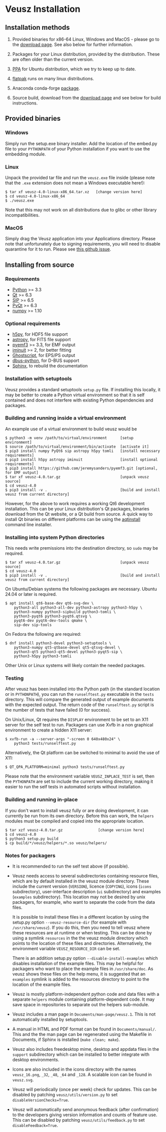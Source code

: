 # Veusz Installation

## Installation methods

1. Provided binaries for x86-64 Linux, Windows and MacOS - please go
   to the [download page](https://veusz.github.io/download/). See also
   below for further information.

2. Packages for your Linux distribution, provided by the
   distribution. These are often older than the current version.

3. [PPA](https://launchpad.net/~jeremysanders/+archive/ubuntu/ppa) for
   Ubuntu distribution, which we try to keep up to date.

4. [flatpak](https://flathub.org/apps/details/io.github.veusz.Veusz) runs on many linux distributions.

5. Anaconda conda-forge [package](https://anaconda.org/conda-forge/veusz).

6. Source build, download from the [download
   page](https://veusz.github.io/download/) and see below for build
   instructions.

## Provided binaries

### Windows

Simply run the setup.exe binary installer. Add the location of the
embed.py file to your `PYTHONPATH` of your Python installation if you
want to use the embedding module.

### Linux

Unpack the provided tar file and run the `veusz.exe` file inside
(please note that the `.exe` extension does not mean a Windows
executable here!):

    $ tar xf veusz-4.0-linux-x86_64.tar.xz   [change version here]
    $ cd veusz-4.0-linux-x86_64
    $ ./veusz.exe

Note that this may not work on all distributions due to glibc or other
library incompatibilities.

### MacOS

Simply drag the Veusz application into your Applications
directory. Please note that unfortunately due to signing requirements,
you will need to disable quarantine for it to run. Please see
[this github issue](https://github.com/veusz/veusz/issues/630#issuecomment-1305817737).

## Installing from source

### Requirements

* [Python](https://www.python.org/) >= 3.3
* [Qt](https://www.qt.io/developers/) >= 6.3
* [SIP](https://www.riverbankcomputing.co.uk/software/sip/) >= 6.5
* [PyQt](https://www.riverbankcomputing.co.uk/software/pyqt/) >= 6.3
* [numpy](https://numpy.org/) >= 1.10

### Optional requirements

* [h5py](https://www.h5py.org/), for HDF5 file support
* [astropy](https://www.astropy.org/), for FITS file support
* [pyemf3](https://github.com/jeremysanders/pyemf3) >= 3.3, for EMF output
* [iminuit](https://github.com/iminuit/iminuit) >= 2, for better fitting
* [Ghostscript](https://www.ghostscript.com/), for EPS/PS output
* [dbus-python](https://dbus.freedesktop.org/doc/dbus-python/), for D-BUS support
* [Sphinx](https://www.sphinx-doc.org/en/master/), to rebuild the documentation

### Installation with setuptools

Veusz provides a standard setuptools `setup.py` file. If installing
this locally, it may be better to create a Python virtual environment
so that it is self contained and does not interfere with existing
Python dependencies and packages.

### Building and running inside a virtual environment

An example use of a virtual environment to build veusz would be

    $ python3 -m venv /path/to/virtual/environment      [setup environment]
    $ source /path/to/virtual/environment/bin/activate  [activate it]
    $ pip3 install numpy PyQt6 sip astropy h5py tomli   [install necessary requirements]
    $ pip3 install h5py astropy iminuit                 [install optional requirements]
    $ pip3 install https://github.com/jeremysanders/pyemf3.git [optional, for EMF output]
    $ tar xf veusz-4.0.tar.gz                           [unpack veusz source]
    $ cd veusz-4.0
    $ pip3 install -v .                                 [build and install veusz from current directory]

However, for the above to work requires a working Qt6 development
installation. This can be your Linux distribution's Qt packages,
binaries download from the Qt website, or a Qt build from source. A
quick way to install Qt binaries on different platforms can be using
the [aqtinstall](https://github.com/miurahr/aqtinstall) command line
installer.

### Installing into system Python directories

This needs write premissions into the destination directory, so `sudo`
may be required.

    $ tar xf veusz-4.0.tar.gz                           [unpack veusz source]
    $ cd veusz-4.0
    $ pip3 install -v .                                 [build and install veusz from current directory]

On Ubuntu/Debian systems the following packages are necessary. Ubuntu 24.04 or later is required.

    $ apt install qt6-base-dev qt6-svg-dev \
        python3-all python3-all-dev python3-astropy python3-h5py \
        python3-numpy python3-sipbuild python3-tomli \
        python3-pyqt6 python3-pyqt6.qtsvg \
        pyqt6-dev pyqt6-dev-tools qmake \
        sip-dev sip-tools

On Fedora the following are required:

    $ dnf install python3-devel python3-setuptools \
        python3-numpy qt5-qtbase-devel qt5-qtsvg-devel \
        python3-qt5 python3-qt5-devel python3-pyqt5-sip \
        python3-h5py python3-tomli

Other Unix or Linux systems will likely contain the needed packages.

### Testing

After veusz has been installed into the Python path (in the standard
location or in `PYTHONPATH`), you can run the `runselftest.py`
executable in the `tests` directory. This will compare the generated
output of example documents with the expected output. The return code
of the `runselftest.py` script is the number of tests that have failed
(0 for success).

On Unix/Linux, Qt requires the `DISPLAY` environment to be set to an
X11 server for the self test to run. Packagers can use Xvfb in a non
graphical environment to create a hidden X11 server:

    $ xvfb-run -a --server-args "-screen 0 640x480x24" \
        python3 tests/runselftest.py

Alternatively, the Qt platform can be switched to minimal to avoid the
use of X11:

    $ QT_QPA_PLATFORM=minimal python3 tests/runselftest.py

Please note that the environment variable `VEUSZ_INPLACE_TEST` is set,
then the `PYTHONPATH` are set to include the current working
directory, making it easier to run the self tests in automated scripts
without installation.

### Building and running in-place

If you don't want to install veusz fully or are doing development, it
can currently be run from its own directory. Before this can work, the
`helpers` modules must be compiled and copied into the appropriate
location.

    $ tar xzf veusz-4.0.tar.gz                [change version here]
    $ cd veusz-4.0
    $ python3 setup.py build
    $ cp build/*/veusz/helpers/*.so veusz/helpers/

### Notes for packagers

* It is recommended to run the self test above (if possible).

* Veusz needs access to several subdirectories containing resource
  files, which are by default installed in the veusz module directory.
  These include the current version (`VERSION`), licence (`COPYING`),
  icons (`icons` subdirectory), user-interface description (`ui`
  subdirectory) and examples (`examples` subdirectory).  This location
  may not be desired by unix packagers, for example, who want to
  separate the code from the data files.

  It is possible to install these files in a different location by
  using the setup.py option `--veusz-resource-dir` (for example with
  `/usr/share/veusz`). If you do this, then you need to tell veusz
  where these resources are at runtime or when testing. This can be
  done by using a symlink `resources` in the the veusz module
  directory which points to the location of these files and
  directories. Alternatively, the environment variable
  `VEUSZ_RESOURCE_DIR` can be set.

  There is an addition setup.py option `--disable-install-examples`
  which disables installation of the example files. This may be
  helpful for packagers who want to place the example files in
  `/usr/share/doc`. As veusz shows these files on the help menu, it is
  suggested that an `examples` symlink is added to the resources
  directory to point to the location of the example files.

- Veusz is mostly platform-independent python code and data files with
  a separate `helpers` module containing platform-dependent code. It
  may save space in repositories to separate out the helpers
  sub-module.

- Veusz includes a man page in `Documents/man-page/veusz.1`. This is
  not automatically installed by setuptools.

- A manual in HTML and PDF format can be found in `Documents/manual/`.
  This and the the man page can be regenerated using the Makefile in
  Documents, if Sphinx is installed (`make clean; make`).

- Veusz also includes freedesktop mime, desktop and appdata files in
  the `support` subdirectory which can be installed to better
  integrate with desktop environments.

- Icons are also included in the icons directory with the names
  `veusz_16.png`, `_32`, `_48`, `_64` and `_128`. A scalable icon can
  be found in `veusz.svg`.

- Veusz will periodically (once per week) check for updates. This can
  be disabled by patching `veusz/utils/version.py` to set
  `disableVersionChecks=True`.

- Veusz will automatically send anonymous feedback (after
  confirmation) to the developers giving version information and
  counts of feature use. This can be disabled by patching
  `veusz/utils/feedback.py` to set `disableFeedback=True`.

